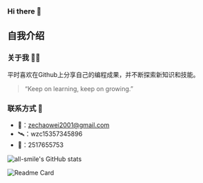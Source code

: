 ### Hi there 👋

## 自我介绍

### 关于我 👨‍💻

平时喜欢在Github上分享自己的编程成果，并不断探索新知识和技能。

> “Keep on learning, keep on growing.”

### 联系方式 📱

- 📮：zechaowei2001@gmail.com 
- 🛰：wzc15357345896
- 🐧：2517655753




![all-smile's GitHub stats](https://github-readme-stats.vercel.app/api?username=zechaowei&show_icons=true&theme=tokyonight)

![Readme Card](https://github-readme-stats.vercel.app/api/pin/?username=zechaowei&repo=zechaowei.github.io)

<!-- 热门语言卡片显示了 GitHub 用户常用的编程语言 --> <!-- [![Top Langs](https://github-readme-stats.vercel.app/api/top-langs/?username=zechaowei)](https://github.com/zechaowei/idea-demo/tree/master) -->
